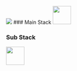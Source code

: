 <img src="https://capsule-render.vercel.app/api?type=waving&color=auto&height=200&section=header&text=GiJun Github!&fontSize=90" />
### Main Stack
<image src="https://github.com/gijun0725/gijun0725/assets/119472512/03dabc79-3f75-4797-83c4-273cf195cc62" height="50">
  
### Sub Stack
<image src="https://github.com/gijun0725/gijun0725/assets/119472512/51cc6677-b81f-4aec-8d8c-d94f26a48194" height="50">

